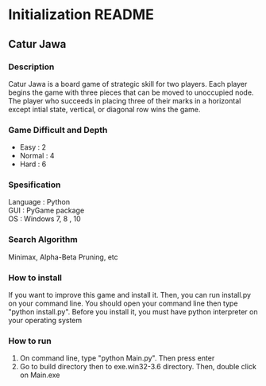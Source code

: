# Initialization README

<h2>Catur Jawa</h2>

<h3>Description</h3>
<p>Catur Jawa is a board game of strategic skill for two players. 
Each player begins the game with three pieces that can be moved to unoccupied node.
The player who succeeds in placing three of their marks in a horizontal except intial state, vertical, 
or diagonal row wins the game.</p>

<h3>Game Difficult and Depth</h3>
<ul>
<li>Easy : 2</li>
<li>Normal : 4</li>
<li>Hard : 6</li>
</ul>

<h3>Spesification</h3>
Language : Python<br>
GUI : PyGame package<br>
OS : Windows 7, 8 , 10

<h3>Search Algorithm</h3>
Minimax, Alpha-Beta Pruning, etc

<h3>How to install</h3>
<p>If you want to improve this game and install it. Then, you can run install.py on your command line. You should open your command line then
type "python install.py". Before you install it, you must have python interpreter on your operating system</p>

<h3>How to run</h3>
<ol>
    <li>On command line, type "python Main.py". Then press enter</li>
    <li>Go to build directory then to exe.win32-3.6 directory. Then, double click on Main.exe</li>
</ol>